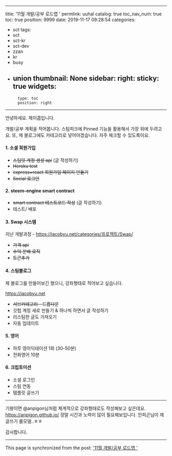 
---
title: '11월 개발/공부 로드맵 '
permlink: uuhal
catalog: true
toc_nav_num: true
toc: true
position: 9999
date: 2019-11-17 09:28:54
categories:
- sct
tags:
- sct
- sct-kr
- sct-dev
- zzan
- kr
- busy
- union
thumbnail: None
sidebar:
    right:
        sticky: true
widgets:
    -
        type: toc
        position: right
---


안녕하세요. 제이콥입니다.

개발/공부 계획을 적어봅니다. 
스팀피크에 Pinned 기능을 활용해서 가장 위에 두려고요. 또, 제 블로그에도 카테고리로 넣어야겠습니다. 자주 체크할 수 있도록이요.


#### 1. 소셜 회원가입 

* ~~스팀잇 계정 생성 api~~ (글 작성하기)
* ~~Heroku test~~
* ~~express+react 회원가입 페이지 만들기~~
* ~~Social 로그인~~

#### 2. steem-engine smart contract

- ~~smart contract 테스트코드 작성~~ (글 작성하기)
- 테스트/ 배포

#### 3. Swap 시스템

지난 개발과정 - https://jacobyu.net/categories/프로젝트/Swap/

- ~~가격 api~~
- ~~수익 분배 로직~~
- ~~토큰추가~~

#### 4. 스팀블로그

제 블로그를 만들어보긴 했으니, 강좌형태로 적어보고 싶습니다.

https://jacobyu.net

- ~~서브카테고리 - 드롭다운~~
- 깃헙 계정 새로 만들기 & 하나씩 하면서 글 작성하기
- 리스팀한 글도 가져오기
- 자동 업데이트

#### 5. 영어
* 하루 영어딕테이션 1회 (30-50분)
* 전화영어 10분 

#### 6. 크립토미션

* 소셜 로그인
* 스팀 연동
* 탬플릿 글쓰기

----

기왕이면 @anpigon님처럼 체계적으로 강좌형태로도 작성해보고 싶은데요. 
https://anpigon.github.io/
정말 시간과 노력이 많이 필요해보입니다. 
안피곤님이 제 글쓰기 롤모델..ㅎㅎ

감사합니다.

- - -

This page is synchronized from the post: ['11월 개발/공부 로드맵 '](https://steemit.com/@jacobyu/uuhal)
